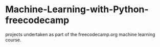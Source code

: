# Machine-Learning-with-Python-freecodecamp
projects undertaken as part of the freecodecamp.org machine learning course.
